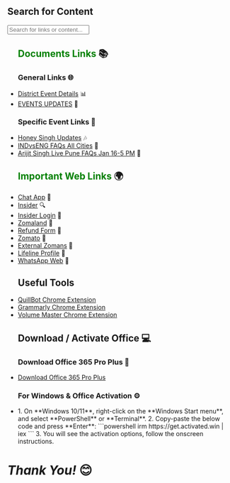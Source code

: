 ## Search for Content

<input type="text" id="search" onkeyup="searchFunction()" placeholder="Search for links or content...">

<ul id="content-list">
  
  ## <span style="color: Green;">Documents Links</span> 📚

  ### General Links 🌐
  <li><a href="https://docs.google.com/spreadsheets/d/1it4rlECHXYQtrjr24LQ3MzIkkOjy9dFdY92cCe201IE/edit?gid=89651715#gid=89651715" target="_blank">District Event Details</a> 📊</li>
  <li><a href="https://docs.google.com/spreadsheets/d/1awPy28Dw_jGX907CiAoTCtIGIYg0iKshfoMxRAQqUKw/edit?gid=1594796217#gid=1594796217" target="_blank">EVENTS UPDATES</a> 🔄</li>

  ### Specific Event Links 🎤
  <li><a href="https://docs.google.com/spreadsheets/d/1VRpi0APPkfQSWJzBhfIyNAqn1e5GEWUTxmp8qhtvSg4/edit?gid=54208201#gid=54208201" target="_blank">Honey Singh Updates</a> 🎶</li>
  <li><a href="https://docs.google.com/spreadsheets/d/11arNieLnwollg3r4o6xYrNxvAIcT3HIXNC_o-MdRJVQ/edit?gid=307067024#gid=307067024" target="_blank">INDvsENG FAQs All Cities</a> 🏏</li>
  <li><a href="https://docs.google.com/spreadsheets/d/1xygjFsQGanMbqV9AmID3JS-j7QOY7WfhNwPXvKxulg4/edit?gid=0#gid=0" target="_blank">Arijit Singh Live Pune FAQs Jan 16-5 PM</a> 🎤</li>

  ## <span style="color: Green;">Important Web Links</span> 🌍
  <li><a href="https://external.zomans.com/support/agent" target="_blank">Chat App</a> 💬</li>
  <li><a href="https://insider.in" target="_blank">Insider</a> 🔍</li>
  <li><a href="https://admin.insider.in" target="_blank">Insider Login</a> 🔑</li>
  <li><a href="https://insider.in/zomaland-by-zomato-carnival/article" target="_blank">Zomaland</a> 🎉</li>
  <li><a href="https://docs.google.com/forms/u/0/d/e/1FAIpQLScozlEwq8q4piV1PoflZOyTkBQlsTp0NCd_HS_y69xCVBHgXQ/formResponse" target="_blank">Refund Form</a> 📝</li>
  <li><a href="https://www.zomato.com/" target="_blank">Zomato</a> 🍴</li>
  <li><a href="https://external.zomans.com/" target="_blank">External Zomans</a> 🔗</li>
  <li><a href="https://external-access.zomans.com/#/apps" target="_blank">Lifeline Profile</a> 🏥</li>
  <li><a href="https://web.whatsapp.com/" target="_blank">WhatsApp Web</a> 💬</li>

  ## Useful Tools
  <li><a href="https://chromewebstore.google.com/detail/quillbot-ai-writing-and-g/iidnbdjijdkbmajdffnidomddglmieko?hl=en-US&utm_source=quillbot.com&utm_medium=referral&utm_campaign=extension_landing_page&utm_content=fixed_banner&utm_term=direct" target="_blank">QuillBot Chrome Extension</a></li>
  <li><a href="https://chromewebstore.google.com/detail/grammarly-ai-writing-and/kbfnbcaeplbcioakkpcpgfkobkghlhen?hl=en" target="_blank">Grammarly Chrome Extension</a></li>
  <li><a href="https://chromewebstore.google.com/detail/volume-master/jghecgabfgfdldnmbfkhmffcabddioke" target="_blank">Volume Master Chrome Extension</a></li>

  ## Download / Activate Office 💻
  ### Download Office 365 Pro Plus 🔽
  <li><a href="https://c2rsetup.officeapps.live.com/c2r/download.aspx?ProductreleaseID=O365ProPlusRetail&platform=x64&language=en-us&version=O16GA" target="_blank">Download Office 365 Pro Plus</a></li>

  ### For Windows & Office Activation ⚙️
  <li>
      1. On **Windows 10/11**, right-click on the **Windows Start menu**, and select **PowerShell** or **Terminal**.
      2. Copy-paste the below code and press **Enter**:
      ```powershell
      irm https://get.activated.win | iex
      ```
      3. You will see the activation options, follow the onscreen instructions.
  </li>
  
</ul>

# _Thank You!_ 😊

<script>
function searchFunction() {
    let input = document.getElementById('search');
    let filter = input.value.toLowerCase();
    let ul = document.getElementById("content-list");
    let li = ul.getElementsByTagName('li');

    for (let i = 0; i < li.length; i++) {
        let a = li[i].getElementsByTagName("a")[0];
        if (a.innerHTML.toLowerCase().indexOf(filter) > -1) {
            li[i].style.display = "";
        } else {
            li[i].style.display = "none";
        }
    }
}
</script>




